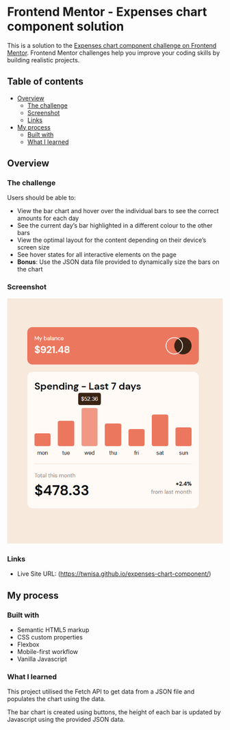 # Frontend Mentor - Expenses chart component solution

This is a solution to the [Expenses chart component challenge on Frontend Mentor](https://www.frontendmentor.io/challenges/expenses-chart-component-e7yJBUdjwt). Frontend Mentor challenges help you improve your coding skills by building realistic projects. 

## Table of contents

- [Overview](#overview)
  - [The challenge](#the-challenge)
  - [Screenshot](#screenshot)
  - [Links](#links)
- [My process](#my-process)
  - [Built with](#built-with)
  - [What I learned](#what-i-learned)
  

## Overview

### The challenge

Users should be able to:

- View the bar chart and hover over the individual bars to see the correct amounts for each day
- See the current day’s bar highlighted in a different colour to the other bars
- View the optimal layout for the content depending on their device’s screen size
- See hover states for all interactive elements on the page
- **Bonus**: Use the JSON data file provided to dynamically size the bars on the chart

### Screenshot

![Screenshot](./expenses.png)


### Links

- Live Site URL: (https://twnisa.github.io/expenses-chart-component/)


## My process

### Built with

- Semantic HTML5 markup
- CSS custom properties
- Flexbox
- Mobile-first workflow
- Vanilla Javascript


### What I learned

This project utilised the Fetch API to get data from a JSON file and populates the chart using the data.

The bar chart is created using buttons, the height of each bar is updated by Javascript using the provided JSON data. 
